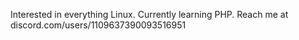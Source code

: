 Interested in everything Linux. Currently learning PHP. Reach me at discord.com/users/1109637390093516951
